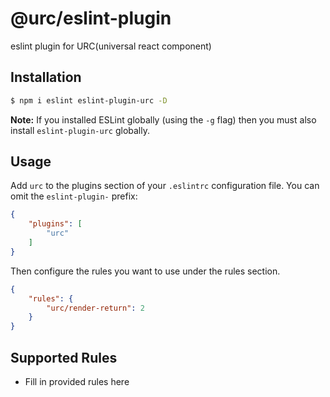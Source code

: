 # @urc/eslint-plugin

eslint plugin for URC(universal react component)

## Installation

```bash
$ npm i eslint eslint-plugin-urc -D
```

**Note:** If you installed ESLint globally (using the `-g` flag) then you must also install `eslint-plugin-urc` globally.

## Usage

Add `urc` to the plugins section of your `.eslintrc` configuration file. You can omit the `eslint-plugin-` prefix:

```json
{
    "plugins": [
        "urc"
    ]
}
```


Then configure the rules you want to use under the rules section.

```json
{
    "rules": {
        "urc/render-return": 2
    }
}
```

## Supported Rules

* Fill in provided rules here





